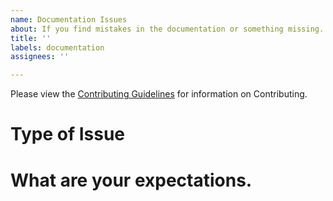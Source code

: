 ```yaml
---
name: Documentation Issues
about: If you find mistakes in the documentation or something missing.
title: ''
labels: documentation
assignees: ''

---
```

Please view the [Contributing Guidelines](https://github.com/Bluejee/ASCII_Art/blob/main/CONTRIBUTING.md) for information on Contributing.

# Type of Issue
<!-- What is the Issue, is there some mistake in the documentation, or is the documentation you are looking for non existent.-->

# What are your expectations.
<!-- Where did you find the mistake? What are your possible suggestions or solutions? -->
<!-- Please Elaborate on what documentation the package is missing or lacking, Be as descriptive as possible. -->
